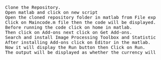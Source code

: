 <pre>
<ol type="1">
Clone the Repository.
Open matlab and click on new script
Open the cloned repository folder in matlab from File explorer.
Click on Maincode.m file then the code will be displayed.
Before running the code click on home in matlab.
Then click on Add-ons next click on Get Add-ons.
Search and install Image Processing Toolbox and Statistics and Machine Learning Toolbox.
After installing Add-ons click on Editor in the matlab.
Now it will display the Run button then Click on Run.
The output will be displayed as whether the currency will be REAL or FAKE.
</ul>
</pre>
